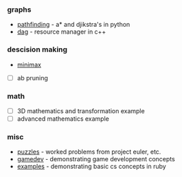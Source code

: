 ### graphs
- [pathfinding](https://github.com/croberts/pathfinding) - a* and djikstra's in python
- [dag](https://github.com/croberts/dag) - resource manager in c++

### descision making
- [minimax](https://github.com/croberts/minimax)
- [ ] ab pruning

### math
- [ ] 3D mathematics and transformation example
- [ ] advanced mathematics example

### misc
- [puzzles](https://github.com/croberts/puzzles) - worked problems from project euler, etc.
- [gamedev](https://github.com/croberts/gamedev_showreel) - demonstrating game development concepts
- [examples](https://github.com/croberts/examples) - demonstrating basic cs concepts in ruby
